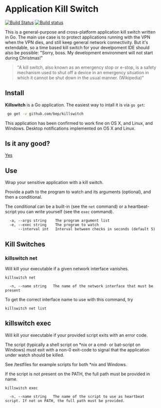 # Application Kill Switch

[![Build Status](https://travis-ci.org/bep/killswitch.svg)](https://travis-ci.org/bep/killswitch) [![Build status](https://ci.appveyor.com/api/projects/status/7mbikfi6sxyq7phh?svg=true)](https://ci.appveyor.com/project/bjornerik/killswitch)

This is a general-purpose and cross-platform application kill switch written in Go. The main use case is to protect applications running with the VPN when the VPN dies, and still keep general network connectivity. But it's extendable, so a time based kill switch for your develpoment IDE should also be possible: "Sorry, boss. My development environment will not start during Christmas!"

>"A kill switch, also known as an emergency stop or e-stop, is a safety mechanism used to shut off a device in an emergency situation in which it cannot be shut down in the usual manner. (Wikipedia)"

## Install

**Killswitch** is a Go application. The easiest way to intall it is via `go get`:

```bash
 go get -v github.com/bep/killswitch
```

This application has been confirmed to work fine on OS X, and Linux, and Windows. Desktop notifications implemented on OS X and Linux.

## Is it any good?

[Yes](https://news.ycombinator.com/item?id=3067434)

## Use

Wrap your sensitive application with a kill switch.

Provide a path to the program to watch and its arguments (optional), and then a conditional.

The conditional can be a built-in (see the `net` command) or a heartbeat-script
you can write yourself (see the `exec` command).


```
  -a, --args string    The program argument list
  -e, --exec string    The program to watch
      --interval int   Interval between checks in seconds (default 5)
```

## Kill Switches

### killswitch net

Will kill your executable if a given network interface vanishes.

```
killswitch net
```

```
  -n, --name string   The name of the network interface that must be present
```

To get the correct interface name to use with this command, try 

```
killswitch net list
```

## killswitch exec

Will kill your executable if your provided script exits with an error code.

The script (typically a shell script on *nix or a cmd- or bat-script on Windows) must exit with a non-0 exit-code
to signal that the application under watch should be killed.

See /testfiles for example scripts for both *nix and Windows.

If the script is not present on the PATH, the full path must be provided in name.


```
killswitch exec
```

```
  -n, --name string   The name of the script to use as heartbeat script. If not on PATH, the full path must be provided.
```